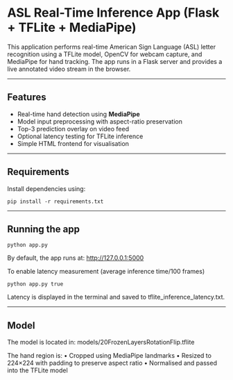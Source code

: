 # ASL Real-Time Inference App (Flask + TFLite + MediaPipe)

This application performs real-time American Sign Language (ASL) letter recognition using a TFLite model, OpenCV for webcam capture, and MediaPipe for hand tracking. The app runs in a Flask server and provides a live annotated video stream in the browser.

---

## Features

- Real-time hand detection using **MediaPipe**
- Model input preprocessing with aspect-ratio preservation
- Top-3 prediction overlay on video feed
- Optional latency testing for TFLite inference
- Simple HTML frontend for visualisation

---

## Requirements

Install dependencies using:

```pip install -r requirements.txt```

---

## Running the app

```python app.py```

By default, the app runs at:
http://127.0.0.1:5000

To enable latency measurement (average inference time/100 frames)

```python app.py true```

Latency is displayed in the terminal and saved to tflite_inference_latency.txt.

---

## Model
The model is located in:
models/20FrozenLayersRotationFlip.tflite

The hand region is:
•	Cropped using MediaPipe landmarks
•	Resized to 224×224 with padding to preserve aspect ratio
•	Normalised and passed into the TFLite model
